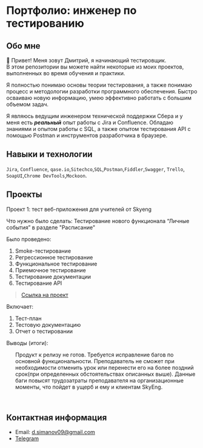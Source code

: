 # Портфолио: инженер по тестированию

## Обо мне 

👋 Привет! Меня зовут Дмитрий, я начинающий тестировщик. <br>
В этом репозитории вы можете найти некоторые из моих проектов, выполненных во время обучения и практики.
<br>

Я полностью понимаю основы теории тестирования, а также понимаю процесс и методологии разработки программного обеспечения. Быстро осваиваю новую информацию, умею эффективно работать с большим объемом задач.

Я являюсь ведущим инженером технической поддержки Сбера и у меня есть <em><strong>реальный</strong></em> опыт работы с Jira и Confluence. Обладаю знаниями и опытом работы с SQL, а также опытом тестирования API с помощью Postman и инструментов разработчика в браузере.

## Навыки и технологии
``Jira``, ``Confluence``, ``qase.io``,``Sitechco``,``SQL``,``Postman``,``Fiddler``,``Swagger``, ``Trello``, <br>
``SoapUI``,``Chrome DevTools``,``Mockoon``.

## Проекты

<p> Проект 1: тест веб-приложения для учителей от Skyeng</p>
<p>Что нужно было сделать: Тестирование нового функционала “Личные события” в разделе "Расписание"<p>

 <p>Было проведено:<p>
<ol>
  <li>Smoke-тестирование</li>
  <li>Регрессионное тестирование</li>
  <li>Функциональное тестирование</li>
  <li>Приемочное тестирование</li>
  <li>Тестирование документации</li>
  <li>Тестирование API</li>
</ol>

> <a href="https://github.com/DmitrySimanov/DmitrySimanov/blob/main/%D0%9F%D1%80%D0%BE%D0%B5%D0%BA%D1%82%201/%D0%A2%D0%B5%D1%81%D1%82%D0%B8%D1%80%D0%BE%D0%B2%D0%B0%D0%BD%D0%B8%D0%B5%20%D1%80%D0%B0%D1%81%D0%BF%D0%B8%D1%81%D0%B0%D0%BD%D0%B8%D1%8F%20%D0%B2%20%D0%BB%D0%B8%D1%87%D0%BD%D0%BE%D0%BC%20%D0%BA%D0%B0%D0%B1%D0%B8%D0%BD%D0%B5%D1%82%D0%B5%20SkyEng.pdf">Ссылка на проект</a>

 <p>Включает:<p>
<ol>
  <li>Тест-план</li>
  <li>Тестовую документацию</li>
  <li>Отчет о тестировании</li>
</ol>
 
 <p>Выводы (итоги):<p>
<ol>
Продукт к релизу не готов. Требуется исправление багов по основной функциональности. Преподаватель не сможет при необходимости отменить урок или перенести его на более поздний срок(при определенных обстоятельствах описанных выше). Данные баги повысят трудозатраты преподавателя на организационные моменты, что пойдет в ущерб и ему и клиентам SkyEng.
</ol>


<br> 

## Контактная информация
- Email: d.simanov09@gmail.com
- [Telegram](https:/t.me/dmitry_s09)
